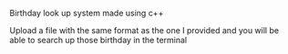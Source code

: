 Birthday look up system made using c++

Upload a file with the same format as the one I provided and you will be able to search up those birthday in the terminal
